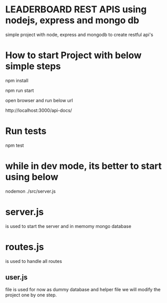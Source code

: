 # LEADERBOARD REST APIS using nodejs, express and mongo db
simple project with node, express and mongodb to create restful api's

# How to start Project with below simple steps 
npm install

npm run start

open browser and run below url


http://localhost:3000/api-docs/

# Run tests
npm test

 # while in dev mode, its better to start using below
 nodemon ./src/server.js

# server.js 
is used to start the server and in memomy mongo database

# routes.js 
is used to handle all routes 

## user.js 
file is used for now as dummy database and helper file 
we will modify the project one by one step.
